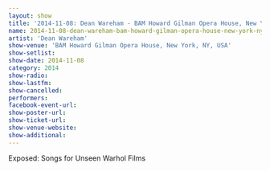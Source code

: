 ```yaml
---
layout: show
title: '2014-11-08: Dean Wareham - BAM Howard Gilman Opera House, New York, NY, USA'
name: 2014-11-08-dean-wareham-bam-howard-gilman-opera-house-new-york-ny-usa
artist: 'Dean Wareham'
show-venue: 'BAM Howard Gilman Opera House, New York, NY, USA'
show-setlist: 
show-date: 2014-11-08
category: 2014
show-radio: 
show-lastfm: 
show-cancelled: 
performers: 
facebook-event-url: 
show-poster-url: 
show-ticket-url: 
show-venue-website: 
show-additional: 
---
```

Exposed: Songs for Unseen Warhol Films 